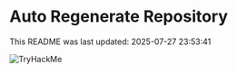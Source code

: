 # Auto Regenerate Repository

This README was last updated: 2025-07-27 23:53:41

 ![TryHackMe](https://tryhackme.com/badge/533634)